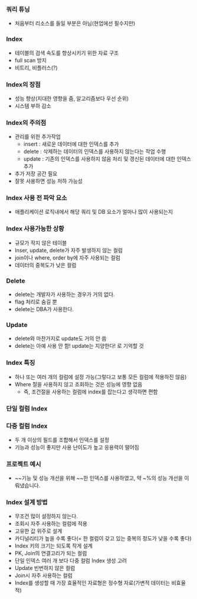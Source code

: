 ### 쿼리 튜닝
- 처음부터 리소스를 들일 부분은 아님(현업에선 필수지만)

### Index
- 테이블의 검색 속도를 향상시키기 위한 자료 구조
- full scan 방지
- 비트리, 비플러스(?)

### Index의 장점
- 성능 향상(지대한 영향을 줌, 알고리즘보다 우선 순위)
- 시스템 부하 감소

### Index의 주의점
- 관리를 위한 추가작업
  - insert : 새로운 데이터에 대한 인덱스를 추가
  - delete : 삭제하는 데이터의 인덱스를 사용하지 않는다는 작업 수행
  - update : 기존의 인덱스를 사용하지 않음 처리 및 갱신된 데이터에 대한 인덱스 추가
- 추가 저장 공간 필요
- 잘못 사용하면 성능 저하 가능성

### Index 사용 전 파악 요소
- 애플리케이션 로직내에서 해당 쿼리 및 DB 요소가 얼마나 많이 사용되는지

### Index 사용가능한 상황
- 규모가 작지 않은 테이블
- Inser, update, delete가 자주 발생하지 않는 컬럼
- join이나 where, order by에 자주 사용되는 컬럼
- 데이터의 중복도가 낮은 컬럼

### Delete
- delete는 개발자가 사용하는 경우가 거의 없다.
- flag 처리로 숨길 뿐
- delete는 DBA가 사용한다.

### Update
- delete와 마찬가지로 update도 거의 안 씀
- delete는 아예 사용 안 함! update는 지양한다! 로 기억할 것

### Index 특징
- 하나 또는 여러 개의 컬럼에 설정 가능(그렇다고 보통 모든 컬럼에 적용하진 않음)
- Where 절을 사용하지 않고 조회하는 것은 성능에 영향 없음
  - 즉, 조건절을 사용하는 컬럼에 index를 잡는다고 생각하면 편함

### 단일 컬럼 Index

### 다중 컬럼 Index
- 두 개 이상의 필드를 조합해서 인덱스를 설정
- 기능과 성능이 좋지만 사용 난이도가 높고 응용력이 떨어짐

### 프로젝트 예시
- ~~기능 및 성능 개선을 위해 ~~한 인덱스를 사용하였고, 약 ~%의 성능 개선을 이뤄냈습니다.

### Index 설계 방법
- 무조건 많이 설정하지 않는다.
- 조회시 자주 사용하는 컬럼에 적용
- 고유한 값 위주로 설계
- 카디널리티가 높을 수록 좋다(= 한 컬럼이 갖고 있는 중복의 정도가 낮을 수록 좋다)
- Index 키의 크기는 되도록 작게 설계
- PK, Join의 연결고리가 되는 컬럼
- 단일 인덱스 여러 개 보다 다중 컬럼 Index 생성 고려
- Update 빈번하지 않은 컬럼
- Join시 자주 사용하는 컬럼
- Index를 생성할 때 가장 효율적인 자료형은 정수형 자료(가변적 데이터는 비효율적)